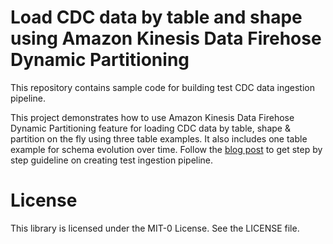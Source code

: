 # Load CDC data by table and shape using Amazon Kinesis Data Firehose Dynamic Partitioning
This repository contains sample code for building test CDC data ingestion pipeline.

This project demonstrates how to use Amazon Kinesis Data Firehose Dynamic Partitioning feature for loading CDC data by table, shape & partition on the fly using three table examples. It also includes one table example for schema evolution over time. Follow the [blog post](https://aws.amazon.com/blogs/big-data/load-cdc-data-by-table-and-shape-using-amazon-kinesis-data-firehose-dynamic-partitioning/) to get step by step guideline on creating test ingestion pipeline.

# License
This library is licensed under the MIT-0 License. See the LICENSE file.
